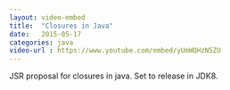 ```yaml
---
layout: video-embed
title:  "Closures in Java"
date:   2015-05-17
categories: java
video-url : https://www.youtube.com/embed/yUmWQHzN5ZU
---
```

JSR proposal for closures in java. Set to release in JDK8.
